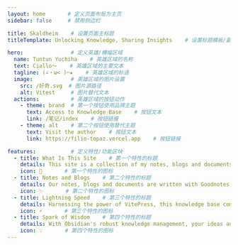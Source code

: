 ```yaml
---
layout: home       # 定义页面布局为主页
sidebar: false     # 禁用侧边栏

title: Skaldheim    # 设置页面主标题
titleTemplate: Unlocking Knowledge, Sharing Insights    # 设置标题模板/副标题

hero:               # 定义英雄/横幅区域
  name: Tuntun Yuchiha    # 英雄区域的名称
  text: Ciallo～    # 英雄区域的主要文本
  tagline: (∠・ω< )⌒★    # 英雄区域的标语
  image:            # 英雄区域的图片设置
    src: /好奇.svg  # 图片源路径
    alt: Vitest     # 图片替代文本
  actions:          # 英雄区域的按钮动作
    - theme: brand  # 第一个按钮使用品牌主题
      text: Access to Knowledge Base    # 按钮文本
      link: /笔记/index    # 按钮链接
    - theme: alt    # 第二个按钮使用替代主题
      text: Visit the author    # 按钮文本
      link: https://filio-topaz.vercel.app    # 按钮链接

features:           # 定义特性/功能区块
  - title: What Is This Site    # 第一个特性的标题
    details: This site is a collection of my notes, blogs and documents, maintained by myself, hosted on GitHub Pages. If you encountered any problems or bugs while visiting the site, please visit GitHub > Tuntun Yuchiha and submit an issue. Sincere thanks.    # 第一个特性的详情
    icon: 📔       # 第一个特性的图标
  - title: Notes and Blogs    # 第二个特性的标题
    details: Our notes, blogs and documents are written with Goodnotes, Markdown or Latex, following WSETD. You can freely download and share them but commercial use is prohibited. Please indicate the source when reprinting.    # 第二个特性的详情
    icon: ✨       # 第二个特性的图标
  - title: Lightning Speed    # 第三个特性的标题
    details: Harnessing the power of VitePress, this knowledge base comes alive with blazing-fast builds and dynamic rendering, making every visit a seamless and exhilarating experience.    # 第三个特性的详情
    icon: ⚡       # 第三个特性的图标
  - title: Spark of Wisdom    # 第四个特性的标题
    details: With Obsidian's robust knowledge management, your ideas and thoughts are effortlessly captured. Every plugin ignites a spark of wisdom, turning knowledge into a radiant constellation.    # 第四个特性的详情
    icon: 💡       # 第四个特性的图标
---
```


<HomePage />    
